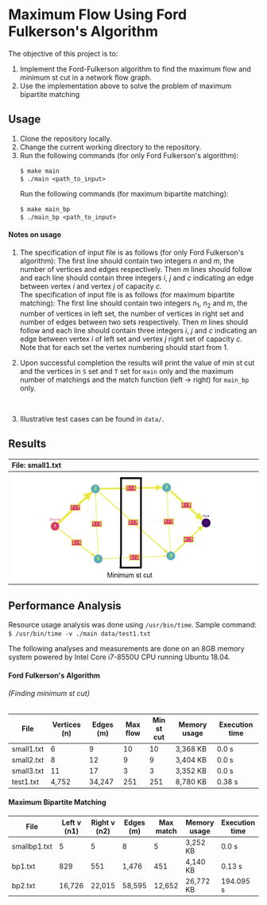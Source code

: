 # Maximum Flow Using Ford Fulkerson's Algorithm

The objective of this project is to:
   1. Implement the Ford-Fulkerson algorithm to find the maximum flow and minimum st cut in a network flow graph.
   2. Use the implementation above to solve the problem of maximum bipartite matching


## Usage

1. Clone the repository locally.
2. Change the current working directory to the repository.
3. Run the following commands (for only Ford Fulkerson's algorithm):
   ```shell
   $ make main
   $ ./main <path_to_input>
   ```
   Run the following commands (for maximum bipartite matching):
   ```shell
   $ make main_bp
   $ ./main_bp <path_to_input>
   ```

#### Notes on usage

1. The specification of input file is as follows (for only Ford Fulkerson's algorithm):
   The first line should contain two integers $n$ and $m$, the number of vertices and edges respectively.
   Then $m$ lines should follow and each line should contain three integers $i$, $j$ and $c$  indicating an edge between vertex $i$ and vertex $j$ of capacity $c$.
    <br>
   The specification of input file is as follows (for maximum bipartite matching):
   The first line should contain two integers $n_1$, $n_2$ and $m$, the number of vertices in left set, the number of vertices in right set and number of edges between two sets respectively.
   Then $m$ lines should follow and each line should contain three integers $i$, $j$ and $c$  indicating an edge between vertex $i$ of left set and vertex $j$ right set of capacity $c$.
   Note that for each set the vertex numbering should start from $1$.
   <br>

2. Upon successful completion the results will print the value of min st cut and the vertices in `S` set and `T` set for `main` only and the maximum number of matchings and the match function (left -> right) for `main_bp` only.
<br>

3. Illustrative test cases can be found in `data/`.

## Results

File: small1.txt|
:-|
<img src = "img/small1.png">|

## Performance Analysis

Resource usage analysis was done using `/usr/bin/time`.
Sample command: `$ /usr/bin/time -v ./main data/test1.txt`

The following analyses and measurements are done on an 8GB memory system powered by Intel Core i7-8550U CPU running Ubuntu 18.04.

#### Ford Fulkerson's Algorithm
###### (Finding minimum st cut)

File|Vertices (n)|Edges (m)|Max flow|Min st cut|Memory usage|Execution time
----|----|---|---|---|---|--|
small1.txt|6|9|10|10|3,368 KB|0.0 s
small2.txt|8|12|9|9|3,404 KB|0.0 s
small3.txt|11|17|3|3|3,352 KB|0.0 s
test1.txt|4,752|34,247|251|251|8,780 KB|0.38 s

#### Maximum Bipartite Matching

File|Left v (n1)|Right v (n2)|Edges (m)|Max match|Memory usage|Execution time
----|----|---|---|---|---|---|
smallbp1.txt|5|5|8|5|3,252 KB | 0.0 s
bp1.txt|829|551|1,476|451|4,140 KB | 0.13 s
bp2.txt|16,726|22,015|58,595|12,652|26,772 KB | 194.095 s